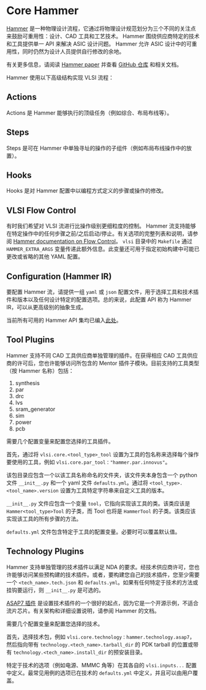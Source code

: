 # Core Hammer

[Hammer](https://github.com/ucb-bar/hammer) 是一种物理设计流程，它通过将物理设计规范划分为三个不同的关注点来鼓励可重用性：设计、CAD 工具和工艺技术。 Hammer 围绕供应商特定的技术和工具提供单一 API 来解决 ASIC 设计问题。 Hammer 允许 ASIC 设计中的可重用性，同时仍然为设计人员提供自行修改的余地。

有关更多信息，请阅读 [Hammer paper](https://dl.acm.org/doi/abs/10.1145/3489517.3530672) 并查看 [GitHub 仓库](https://github.com/ucb-bar/hammer) 和相关文档。

Hammer 使用以下高级结构实现 VLSI 流程：

## Actions

Actions 是 Hammer 能够执行的顶级任务（例如综合、布局布线等）。

## Steps

Steps 是可在 Hammer 中单独寻址的操作的子组件（例如布局布线操作中的放置）。

## Hooks

Hooks 是对 Hammer 配置中以编程方式定义的步骤或操作的修改。

## VLSI Flow Control

有时我们希望对 VLSI 流进行比操作级别更细粒度的控制。 Hammer 流支持能够在特定操作中的任何步骤之前/之后启动/停止。有关选项的完整列表和说明，请参阅 [Hammer documentation on Flow Control](https://hammer-vlsi.readthedocs.io/en/latest/Hammer-Use/Flow-Control.html)。 `vlsi` 目录中的 `Makefile` 通过 `HAMMER_EXTRA_ARGS` 变量传递此额外信息。此变量还可用于指定初始构建中可能已更改或省略的其他 YAML 配置。

## Configuration (Hammer IR)

要配置 Hammer 流，请提供一组 `yaml` 或 `json` 配置文件，用于选择工具和技术插件和版本以及任何设计特定的配置选项。总的来说，此配置 API 称为 Hammer IR，可以从更高级别的抽象生成。

当前所有可用的 Hammer API 集均已编入[此处](https://github.com/ucb-bar/hammer/blob/master/hammer/config/defaults.yml)。

## Tool Plugins

Hammer 支持不同 CAD 工具供应商单独管理的插件。在获得相应 CAD 工具供应商的许可后，您也许能够访问所包含的 Mentor 插件子模块。目前支持的工具类型（按 Hammer 名称）包括：

1. synthesis
2. par
3. drc
4. lvs
5. sram_generator
6. sim
7. power
8. pcb

需要几个配置变量来配置您选择的工具插件。

首先，通过将 `vlsi.core.<tool_type>_tool` 设置为工具的包名称来选择每个操作要使用的工具，例如 `vlsi.core.par_tool："hammer.par.innovus"`。

该包目录应包含一个以该工具名称命名的文件夹，该文件夹本身包含一个 python 文件 `__init__.py` 和一个 yaml 文件 `defaults.yml`。通过将 `<tool_type>.<tool_name>.version` 设置为工具特定字符串来自定义工具的版本。

`__init__.py` 文件应包含一个变量 `tool`，它指向实现该工具的类。该类应该是 `Hammer<tool_type>Tool` 的子类，而 Tool 也将是 `HammerTool` 的子类。该类应该实现该工具的所有步骤的方法。

`defaults.yml` 文件包含特定于工具的配置变量。必要时可以覆盖默认值。

## Technology Plugins

Hammer 支持单独管理的技术插件以满足 NDA 的要求。经技术供应商许可，您也许能够访问某些预构建的技术插件。或者，要构建您自己的技术插件，您至少需要一个 `<tech_name>.tech.json` 和 `defaults.yml`。如果有任何特定于技术的方法或挂钩要运行，则 `__init__.py` 是可选的。

[ASAP7 插件](https://github.com/ucb-bar/hammer/blob/master/hammer/technology/asap7) 是设置技术插件的一个很好的起点，因为它是一个开源示例，不适合流片芯片。有关架构和详细设置说明，请参阅 Hammer 的文档。

需要几个配置变量来配置您选择的技术。

首先，选择技术包，例如 `vlsi.core.technology：hammer.technology.asap7`，然后指向带有 `technology.<tech_name>.tarball_dir` 的 PDK tarball 的位置或带有 `technology.<tech_name>.install_dir` 的预安装目录。

特定于技术的选项（例如电源、MMMC 角等）在其各自的 `vlsi.inputs...` 配置中定义。最常见用例的选项已在技术的 `defaults.yml` 中定义，并且可以由用户覆盖。